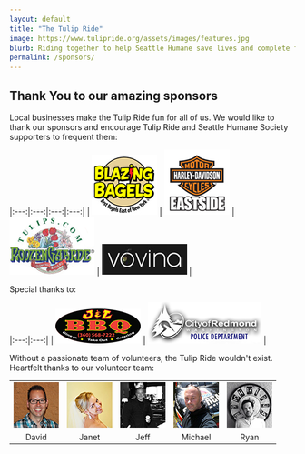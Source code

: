 ```yaml
---
layout: default
title: "The Tulip Ride"
image: https://www.tulipride.org/assets/images/features.jpg
blurb: Riding together to help Seattle Humane save lives and complete families.
permalink: /sponsors/
---
```

## Thank You to our amazing sponsors

Local businesses make the Tulip Ride fun for all of us. We would like to thank our sponsors and encourage Tulip Ride and Seattle Humane Society supporters to frequent them:

|:---:|:---:|:---:|:---:|
| [![Blazing Bagels](/assets/images/sponsors/blazing_bagels.jpg#spacedout)](http://www.blazingbagels.com) | [![Eastside Harley Davidson](/assets/images/sponsors/EHD.jpg#spacedout)](http://www.eastsideharley.com) | [![Roozengaarde](/assets/images/sponsors/tulips.png#spacedout)](http://www.tulips.com) | [![Vovina](/assets/images/sponsors/vovina.jpg#spacedout)](http://www.vovina.net) |

Special thanks to:

|:---:|:---:|
| [![BBQ](/assets/images/sponsors/jlbbq.png#spacedout)](http://www.jandlbbqsnohomish.com) | [![RPD](/assets/images/sponsors/city-of-redmond-logo.png#spacedout)](http://www.redmond.gov/cms/one.aspx?objectId=1183) |

Without a passionate team of volunteers, the Tulip Ride wouldn't exist. Heartfelt thanks to our volunteer team:

|  |  |  |  |  |
|:---:|:---:|:---:|:---:|:---:|
| ![David](/assets/images/volunteers/david.jpg) | ![Janet](/assets/images/volunteers/janet.jpg) | ![Jeff](/assets/images/volunteers/jeff.jpg) | ![Mike](/assets/images/volunteers/mike.jpg) | ![Ryan](/assets/images/volunteers/ryan.jpg)	 |
| David | Janet | Jeff | Michael | Ryan | 
